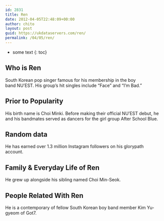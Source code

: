 ```yaml
---
id: 2831
title: Ren
date: 2012-04-05T22:48:09+00:00
author: chito
layout: post
guid: https://ukdataservers.com/ren/
permalink: /04/05/ren/
---
```


* some text
{: toc}
          
          
## Who is  Ren
                  
                  
                  
South Korean pop singer famous for his membership in the boy band NU&#8217;EST. His group&#8217;s hit singles include &#8220;Face&#8221; and &#8220;I&#8217;m Bad.&#8221;
                  
                
                
                
## Prior to Popularity 
                  
                  
                  
His birth name is Choi Minki. Before making their official NU&#8217;EST debut, he and his bandmates served as dancers for the girl group After School Blue.
                  
                
                
                
## Random data 
                  
                  
                  
He has earned over 1.3 million Instagram followers on his glorypath account.
                  
                
                
                
## Family & Everyday Life of Ren
                  
                  
                  
He grew up alongside his sibling named Choi Min-Seok.
                  
                
                
                
## People Related With  Ren
                  
                  
                  
He is a contemporary of fellow South Korean boy band member Kim Yu-gyeom of Got7.
                  
                
              
            
          
          
          
    
    
  
